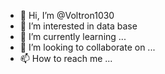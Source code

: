 - 👋 Hi, I’m @Voltron1030
- 👀 I’m interested in data base
- 🌱 I’m currently learning ...
- 💞️ I’m looking to collaborate on ...
- 📫 How to reach me ...

<!---
Voltron1030/Voltron1030 is a ✨ special ✨ repository because its `README.md` (this file) appears on your GitHub profile.
You can click the Preview link to take a look at your changes.
--->
